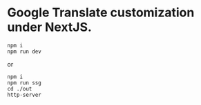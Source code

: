 # Google Translate customization under NextJS.

```
npm i
npm run dev
```

or

```
npm i
npm run ssg
cd ./out
http-server
```
